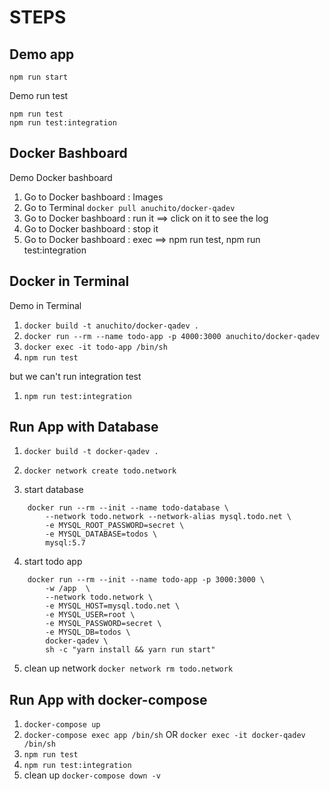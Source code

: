 # STEPS

## Demo app
```
npm run start
```

Demo run test
```
npm run test
npm run test:integration
```

## Docker Bashboard
Demo Docker bashboard
1. Go to Docker bashboard : Images
1. Go to Terminal `docker pull anuchito/docker-qadev`
1. Go to Docker bashboard : run it  ==> click on it to see the log
1. Go to Docker bashboard : stop it
1. Go to Docker bashboard : exec  ==> npm run test, npm run test:integration

## Docker in Terminal
Demo in Terminal
1. `docker build -t anuchito/docker-qadev .`
2. `docker run --rm --name todo-app -p 4000:3000 anuchito/docker-qadev`
3. `docker exec -it todo-app /bin/sh`
4. `npm run test`

but we can't run integration test
1. `npm run test:integration`



## Run App with Database
1. `docker build -t docker-qadev .`
1. `docker network create todo.network`

1. start database 

```
    docker run --rm --init --name todo-database \
        --network todo.network --network-alias mysql.todo.net \
        -e MYSQL_ROOT_PASSWORD=secret \
        -e MYSQL_DATABASE=todos \
        mysql:5.7
```

4. start todo app

```   
    docker run --rm --init --name todo-app -p 3000:3000 \
        -w /app  \
        --network todo.network \
        -e MYSQL_HOST=mysql.todo.net \
        -e MYSQL_USER=root \
        -e MYSQL_PASSWORD=secret \
        -e MYSQL_DB=todos \
        docker-qadev \
        sh -c "yarn install && yarn run start"
```

5. clean up network `docker network rm todo.network`

## Run App with docker-compose
1. `docker-compose up`
1. `docker-compose exec app /bin/sh` OR `docker exec -it docker-qadev  /bin/sh`
1. `npm run test`
1. `npm run test:integration`
1. clean up `docker-compose down -v`
